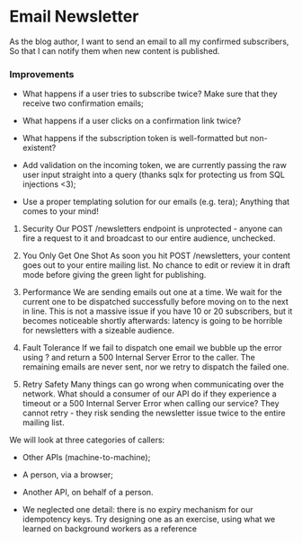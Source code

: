 
# Email Newsletter

As the blog author,
I want to send an email to all my confirmed subscribers,
So that I can notify them when new content is published.

### Improvements

* What happens if a user tries to subscribe twice? Make sure that they receive two confirmation emails;

* What happens if a user clicks on a confirmation link twice?

* What happens if the subscription token is well-formatted but non-existent?

* Add validation on the incoming token, we are currently passing the raw user input straight into a query (thanks sqlx for protecting us from SQL injections <3);

* Use a proper templating solution for our emails (e.g. tera);
Anything that comes to your mind!

1. Security
Our POST /newsletters endpoint is unprotected - anyone can fire a request to it and broadcast to our entire audience, unchecked.

2. You Only Get One Shot
As soon you hit POST /newsletters, your content goes out to your entire mailing list. No chance to edit or review it in draft mode before giving the green light for publishing.

3. Performance
We are sending emails out one at a time.
We wait for the current one to be dispatched successfully before moving on to the next in line.
This is not a massive issue if you have 10 or 20 subscribers, but it becomes noticeable shortly afterwards: latency is going to be horrible for newsletters with a sizeable audience.

4. Fault Tolerance
If we fail to dispatch one email we bubble up the error using ? and return a 500 Internal Server Error to the caller.
The remaining emails are never sent, nor we retry to dispatch the failed one.

5. Retry Safety
Many things can go wrong when communicating over the network. What should a consumer of our API do if they experience a timeout or a 500 Internal Server Error when calling our service?
They cannot retry - they risk sending the newsletter issue twice to the entire mailing list.

We will look at three categories of callers:
* Other APIs (machine-to-machine);
* A person, via a browser;
* Another API, on behalf of a person.

* We neglected one detail: there is no expiry mechanism for our idempotency keys. Try designing one as an exercise, using what we learned on background workers as a reference